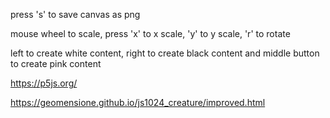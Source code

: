 press 's' to save canvas as png

mouse wheel to scale, press 'x' to x scale, 'y' to y scale, 'r' to rotate

left to create white content, right to create black content and middle button to create pink content

https://p5js.org/

https://geomensione.github.io/js1024_creature/improved.html

